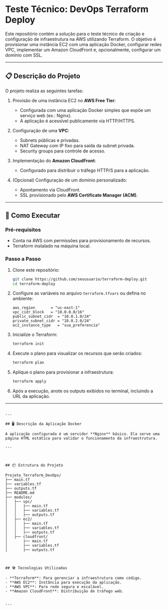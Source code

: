 
# Teste Técnico: DevOps Terraform Deploy  

Este repositório contém a solução para o teste técnico de criação e configuração de infraestrutura na AWS utilizando Terraform. O objetivo é provisionar uma instância EC2 com uma aplicação Docker, configurar redes VPC, implementar um Amazon CloudFront e, opcionalmente, configurar um domínio com SSL.

---

## 📋 Descrição do Projeto  

O projeto realiza as seguintes tarefas:  
1. Provisão de uma instância EC2 no **AWS Free Tier**:  
   - Configurada com uma aplicação Docker simples que expõe um serviço web (ex.: Nginx).  
   - A aplicação é acessível publicamente via HTTP/HTTPS.  

2. Configuração de uma **VPC**:  
   - Subnets públicas e privadas.  
   - NAT Gateway com IP fixo para saída da subnet privada.  
   - Security groups para controle de acesso.  

3. Implementação do **Amazon CloudFront**:  
   - Configurado para distribuir o tráfego HTTP/S para a aplicação.  

4. (Opcional) Configuração de um domínio personalizado:  
   - Apontamento via CloudFront.  
   - SSL provisionado pelo **AWS Certificate Manager (ACM)**.  

---

## 🚀 Como Executar  

### Pré-requisitos  
- Conta na AWS com permissões para provisionamento de recursos.  
- Terraform instalado na máquina local.  
 

### Passo a Passo  

1. Clone este repositório:  
   ```bash
   git clone https://github.com/seuusuario/terraform-deploy.git
   cd terraform-deploy
   ```

2. Configure as variáveis no arquivo `terraform.tfvars` ou defina no ambiente:  
   ```hcl
   aws_region       = "us-east-1"
   vpc_cidr_block   = "10.0.0.0/16"
   public_subnet_cidr  = "10.0.1.0/24"
   private_subnet_cidr = "10.0.2.0/24"
   ec2_instance_type   = "sua_preferencia"
   ```

3. Inicialize o Terraform:  
   ```bash
   terraform init
   ```

4. Execute o plano para visualizar os recursos que serão criados:  
   ```bash
   terraform plan
   ```

5. Aplique o plano para provisionar a infraestrutura:  
   ```bash
   terraform apply
   ```

6. Após a execução, anote os outputs exibidos no terminal, incluindo a URL da aplicação.  

---


```

---

## 🖥️ Descrição da Aplicação Docker  

A aplicação configurada é um servidor **Nginx** básico. Ela serve uma página HTML estática para validar o funcionamento da infraestrutura.

---



## 📦 Estrutura do Projeto  

Projeto_Terraform_DevOps/
├── main.tf
├── variables.tf
├── outputs.tf
├── README.md
├── modules/
│   ├── vpc/
│   │   ├── main.tf
│   │   ├── variables.tf
│   │   ├── outputs.tf
│   ├── ec2/
│   │   ├── main.tf
│   │   ├── variables.tf
│   │   ├── outputs.tf
│   ├── cloudfront/
│       ├── main.tf
│       ├── variables.tf
│       ├── outputs.tf



## 🛠️ Tecnologias Utilizadas  

- **Terraform**: Para gerenciar a infraestrutura como código.  
- **AWS EC2**: Instância para execução da aplicação.  
- **AWS VPC**: Para rede segura e escalável.  
- **Amazon CloudFront**: Distribuição de tráfego web.  


---

